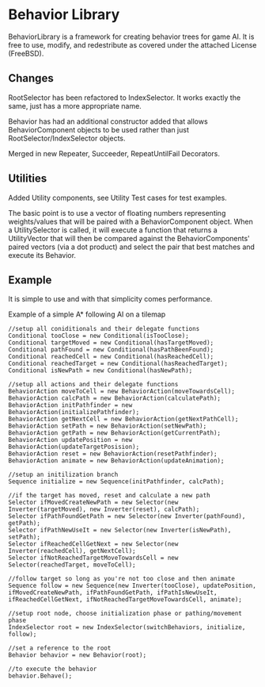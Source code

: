 Behavior Library
================

BehaviorLibrary is a framework for creating behavior trees for game AI. It is free to use, modify, and redestribute as covered under the attached License (FreeBSD).

Changes
-------

RootSelector has been refactored to IndexSelector. It works exactly the same, just has a more appropriate name.

Behavior has had an additional constructor added that allows BehaviorComponent objects to be used rather than just RootSelector/IndexSelector objects.

Merged in new Repeater, Succeeder, RepeatUntilFail Decorators.


Utilities
---------

Added Utility components, see Utility Test cases for test examples.

The basic point is to use a vector of floating numbers representing weights/values that will be paired with a BehaviorComponent object. When a UtilitySelector is called, it will execute a function that returns a UtilityVector that will then be compared against the BehaviorComponents' paired vectors (via a dot product) and select the pair that best matches and execute its Behavior. 


Example
-------

It is simple to use and with that simplicity comes performance.

Example of a simple A* following AI on a tilemap

	//setup all coniditionals and their delegate functions
	Conditional tooClose = new Conditional(isTooClose);
	Conditional targetMoved = new Conditional(hasTargetMoved);
	Conditional pathFound = new Conditional(hasPathBeenFound);
	Conditional reachedCell = new Conditional(hasReachedCell);
	Conditional reachedTarget = new Conditional(hasReachedTarget);
	Conditional isNewPath = new Conditional(hasNewPath);

	//setup all actions and their delegate functions
	BehaviorAction moveToCell = new BehaviorAction(moveTowardsCell);
	BehaviorAction calcPath = new BehaviorAction(calculatePath);
	BehaviorAction initPathfinder = new BehaviorAction(initializePathfinder);
	BehaviorAction getNextCell = new BehaviorAction(getNextPathCell);
	BehaviorAction setPath = new BehaviorAction(setNewPath);
	BehaviorAction getPath = new BehaviorAction(getCurrentPath);
	BehaviorAction updatePosition = new BehaviorAction(updateTargetPosision);
	BehaviorAction reset = new BehaviorAction(resetPathfinder);
	BehaviorAction animate = new BehaviorAction(updateAnimation);

	//setup an initilization branch
	Sequence initialize = new Sequence(initPathfinder, calcPath);

	//if the target has moved, reset and calculate a new path
	Selector ifMovedCreateNewPath = new Selector(new Inverter(targetMoved), new Inverter(reset), calcPath);
	Selector ifPathFoundGetPath = new Selector(new Inverter(pathFound), getPath);
	Selector ifPathNewUseIt = new Selector(new Inverter(isNewPath), setPath);
	Selector ifReachedCellGetNext = new Selector(new Inverter(reachedCell), getNextCell);
	Selector ifNotReachedTargetMoveTowardsCell = new Selector(reachedTarget, moveToCell);
            
	//follow target so long as you're not too close and then animate
	Sequence follow = new Sequence(new Inverter(tooClose), updatePosition, ifMovedCreateNewPath, ifPathFoundGetPath, ifPathIsNewUseIt, ifReachedCellGetNext, ifNotReachedTargetMoveTowardsCell, animate);

	//setup root node, choose initialization phase or pathing/movement phase
	IndexSelector root = new IndexSelector(switchBehaviors, initialize, follow);

	//set a reference to the root
	Behavior behavior = new Behavior(root);
	
	//to execute the behavior
	behavior.Behave();
		
